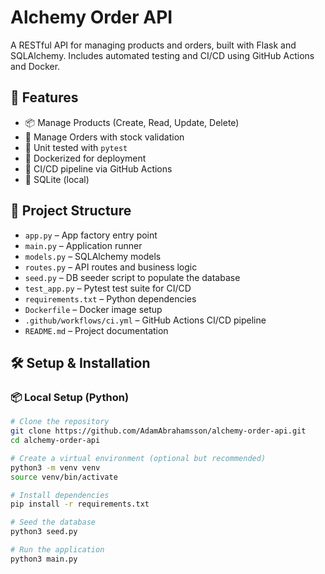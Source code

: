 # Alchemy Order API
A RESTful API for managing products and orders, built with Flask and SQLAlchemy. Includes automated testing and CI/CD using GitHub Actions and Docker.

## 🚀 Features

- 📦 Manage Products (Create, Read, Update, Delete)
- 🛒 Manage Orders with stock validation
- 🧪 Unit tested with `pytest`
- 🐳 Dockerized for deployment
- 🔄 CI/CD pipeline via GitHub Actions
- 💾 SQLite (local)

## 📂 Project Structure

- `app.py` – App factory entry point  
- `main.py` – Application runner  
- `models.py` – SQLAlchemy models  
- `routes.py` – API routes and business logic  
- `seed.py` – DB seeder script to populate the database  
- `test_app.py` – Pytest test suite for CI/CD  
- `requirements.txt` – Python dependencies  
- `Dockerfile` – Docker image setup  
- `.github/workflows/ci.yml` – GitHub Actions CI/CD pipeline  
- `README.md` – Project documentation

## 🛠️ Setup & Installation

### 📦 Local Setup (Python)

```bash
# Clone the repository
git clone https://github.com/AdamAbrahamsson/alchemy-order-api.git
cd alchemy-order-api

# Create a virtual environment (optional but recommended)
python3 -m venv venv
source venv/bin/activate

# Install dependencies
pip install -r requirements.txt

# Seed the database
python3 seed.py

# Run the application
python3 main.py




